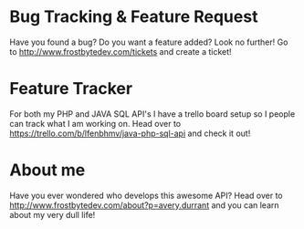 # Bug Tracking & Feature Request
Have you found a bug? Do you want a feature added? Look no further! Go to http://www.frostbytedev.com/tickets and create a ticket!

# Feature Tracker
For both my PHP and JAVA SQL API's I have a trello board setup so I people can track what I am working on. Head over to https://trello.com/b/lfenbhmv/java-php-sql-api and check it out!

# About me
Have you ever wondered who develops this awesome API? Head over to http://www.frostbytedev.com/about?p=avery.durrant and you can learn about my very dull life!